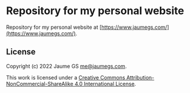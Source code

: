 # Repository for my personal website

Repository for my personal website at [https://www.jaumegs.com/](https://www.jaumegs.com/).

## License

Copyright (c) 2022 Jaume GS [<me@jaumegs.com>](mailto:me@jaumegs.com).

This work is licensed under a [Creative Commons Attribution-NonCommercial-ShareAlike 4.0 International License](https://creativecommons.org/licenses/by-nc-sa/4.0/).
